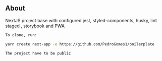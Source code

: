 ## About

NextJS project base with configured jest, styled-components, husky, lint staged , storybook and PWA

```bash
To clone, run:

yarn create next-app -e https://github.com/PedroGomes1/boilerplate

The project have to be public
```

